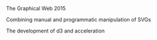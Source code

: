 The Graphical Web 2015

Combining manual and programmatic manipulation of SVGs

The development of d3 and acceleration 
